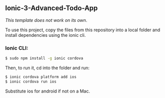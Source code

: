 ## Ionic-3-Advanced-Todo-App

*This template does not work on its own*.

To use this project, copy the files from this repository into a local folder and install dependencies using the ionic cli.

### Ionic CLI:

```bash
$ sudo npm install -g ionic cordova
```

Then, to run it, cd into the folder and run:

```bash
$ ionic cordova platform add ios
$ ionic cordova run ios
```

Substitute ios for android if not on a Mac.

